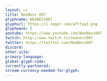 ```yaml
---
layout: cc
title: NeoNess 007
glyphname: NEONESS007
glyphurl: https://i.imgur.com/wFtfpq3.png
glyphwave: 5
youtube: https://www.youtube.com/NeoNess007
twitch: http://www.twitch.tv/neoness007
twitter: https://twitter.com/NeoNess007
discord: 
other-site: 
primary-language: 
global-glyph-code: 
currently-partnered: 
stream-currency-needed-for-glyph: 
---
```


